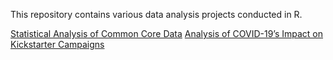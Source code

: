 This repository contains various data analysis projects conducted in R. 

[Statistical Analysis of Common Core Data](https://rpubs.com/coreqan/common-core)
[Analysis of COVID-19’s Impact on Kickstarter Campaigns](https://rpubs.com/coreqan/covid-kickstarter)
